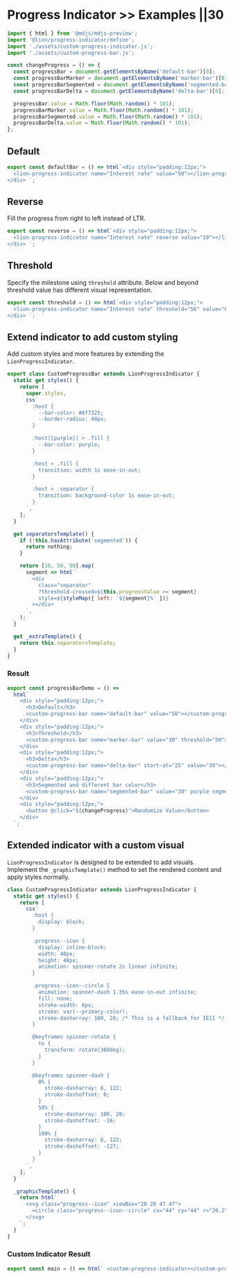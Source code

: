 # Progress Indicator >> Examples ||30

```js script
import { html } from '@mdjs/mdjs-preview';
import '@lion/progress-indicator/define';
import './assets/custom-progress-indicator.js';
import './assets/custom-progress-bar.js';

const changeProgress = () => {
  const progressBar = document.getElementsByName('default-bar')[0];
  const progressBarMarker = document.getElementsByName('marker-bar')[0];
  const progressBarSegmented = document.getElementsByName('segmented-bar')[0];
  const progressBarDelta = document.getElementsByName('delta-bar')[0];

  progressBar.value = Math.floor(Math.random() * 101);
  progressBarMarker.value = Math.floor(Math.random() * 101);
  progressBarSegmented.value = Math.floor(Math.random() * 101);
  progressBarDelta.value = Math.floor(Math.random() * 101);
};
```

## Default

```js preview-story
export const defaultBar = () => html`<div style="padding:12px;">
  <lion-progress-indicator name="Interest rate" value="50"></lion-progress-indicator>
</div> `;
```

## Reverse

Fill the progress from right to left instead of LTR.

```js preview-story
export const reverse = () => html`<div style="padding:12px;">
  <lion-progress-indicator name="Interest rate" reverse value="10"></lion-progress-indicator>
</div> `;
```

## Threshold

Specify the milestone using `threshold` attribute. Below and beyond threshold value has different visual representation.

```js preview-story
export const threshold = () => html`<div style="padding:12px;">
  <lion-progress-indicator name="Interest rate" threshold="56" value="80"></lion-progress-indicator>
</div> `;
```

## Extend indicator to add custom styling

Add custom styles and more features by extending the `LionProgressIndicator`.

```js
export class CustomProgressBar extends LionProgressIndicator {
  static get styles() {
    return [
      super.styles,
      css`
        :host {
          --bar-color: #8f7325;
          --border-radius: 48px;
        }

        :host([purple]) > .fill {
          --bar-color: purple;
        }

        :host > .fill {
          transition: width 1s ease-in-out;
        }

        :host > .separator {
          transition: background-color 1s ease-in-out;
        }
      `,
    ];
  }

  get separatorsTemplate() {
    if (!this.hasAttribute('segmented')) {
      return nothing;
    }

    return [10, 50, 90].map(
      segment => html`
        <div
          class="separator"
          ?threshold-crossed=${this.progressValue >= segment}
          style=${styleMap({ left: `${segment}%` })}
        ></div>
      `,
    );
  }

  get _extraTemplate() {
    return this.separatorsTemplate;
  }
}
```

### Result

```js preview-story
export const progressBarDemo = () =>
  html`
    <div style="padding:12px;">
      <h3>Default</h3>
      <custom-progress-bar name="default-bar" value="50"></custom-progress-bar>
    </div>
    <div style="padding:12px;">
      <h3>Threshold</h3>
      <custom-progress-bar name="marker-bar" value="30" threshold="50"></custom-progress-bar>
    </div>
    <div style="padding:12px;">
      <h3>Delta</h3>
      <custom-progress-bar name="delta-bar" start-at="25" value="30"></custom-progress-bar>
    </div>
    <div style="padding:12px;">
      <h3>Segmented and different bar color</h3>
      <custom-progress-bar name="segmented-bar" value="30" purple segmented></custom-progress-bar>
    </div>
    <div style="padding:12px;">
      <button @click="${changeProgress}">Randomize Value</button>
    </div>
  `;
```

## Extended indicator with a custom visual

`LionProgressIndicator` is designed to be extended to add visuals. Implement the `_graphicTemplate()` method to set the rendered content and apply styles normally.

```js
class CustomProgressIndicator extends LionProgressIndicator {
  static get styles() {
    return [
      css`
        :host {
          display: block;
        }

        .progress--icon {
          display: inline-block;
          width: 48px;
          height: 48px;
          animation: spinner-rotate 2s linear infinite;
        }

        .progress--icon--circle {
          animation: spinner-dash 1.35s ease-in-out infinite;
          fill: none;
          stroke-width: 6px;
          stroke: var(--primary-color);
          stroke-dasharray: 100, 28; /* This is a fallback for IE11 */
        }

        @keyframes spinner-rotate {
          to {
            transform: rotate(360deg);
          }
        }

        @keyframes spinner-dash {
          0% {
            stroke-dasharray: 6, 122;
            stroke-dashoffset: 0;
          }
          50% {
            stroke-dasharray: 100, 28;
            stroke-dashoffset: -16;
          }
          100% {
            stroke-dasharray: 6, 122;
            stroke-dashoffset: -127;
          }
        }
      `,
    ];
  }

  _graphicTemplate() {
    return html`
      <svg class="progress--icon" viewBox="20 20 47 47">
        <circle class="progress--icon--circle" cx="44" cy="44" r="20.2" />
      </svg>
    `;
  }
}
```

### Custom Indicator Result

```js preview-story
export const main = () => html` <custom-progress-indicator></custom-progress-indicator> `;
```
